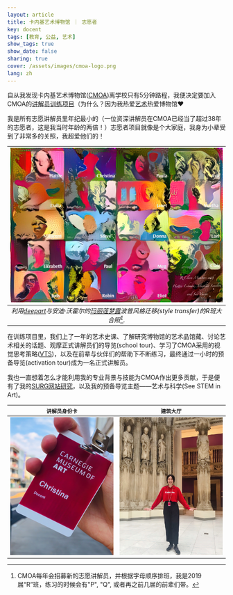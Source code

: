 ```yaml
---
layout: article
title: 卡内基艺术博物馆 ｜ 志愿者
key: docent
tags: [教育, 公益, 艺术]
show_tags: true
show_date: false
sharing: true
cover: /assets/images/cmoa-logo.png
lang: zh
---
```


自从我发现卡内基艺术博物馆([CMOA])离学校只有5分钟路程，我便决定要加入CMOA的[讲解员训练项目][docent]（为什么？因为我热爱[艺术][art]热爱博物馆:heart:

<!--more-->

我是所有志愿讲解员里年纪最小的（一位资深讲解员在CMOA已经当了超过38年的志愿者，这是我当时年龄的两倍！）志愿者项目就像是个大家庭，我身为小辈受到了非常多的关照，我超爱他们的！

| ![](/assets/images/cmoa-style.jpg) |
|:--:|
| *利用[deepart]与安迪·沃霍尔的[玛丽莲梦露][andy]波普风格迁移(style transfer)的R班大合照[^1].* |

在训练项目里，我们上了一年的艺术史课、了解研究博物馆的艺术品馆藏、讨论艺术相关的话题、观摩正式讲解员们的导览(school tour)、学习了CMOA采用的视觉思考策略([VTS])，以及在前辈与伙伴们的帮助下不断练习，最终通过一小时的预备导览(activation tour)成为一名正式讲解员。 

我也一直想着怎么才能利用我的专业背景与技能为CMOA作出更多贡献，于是便有了我的[SURG网站研究][project]，以及我的预备导览主题——艺术与科学(See STEM in Art)。

| `讲解员身份卡` | `建筑大厅`|
| ---- | ---- |
| ![](/assets/images/cmoa-badge.jpg) | ![](/assets/images/cmoa-me.jpg) |


[^1]: CMOA每年会招募新的志愿讲解员，并根据字母顺序排班，我是2019届“R”班，练习的时候会有"P", "Q", 或者再之前几届的前辈们带。

[art]: /zh_portfolio/8-art.html
[CMOA]: https://cmoa.org/
[deepart]: https://deepart.io/
[docent]: https://cmoa.org/join-give/docent/
[VTS]: https://vtshome.org/
[project]: /zh_research/4-cmoa-web.html
[andy]: https://www.artetrama.com/blogs/news/about-andy-warhols-sunday-b-morning-marilyn-monroe-series

